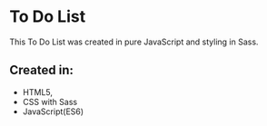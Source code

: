 # To Do List

 This To Do List was created in pure JavaScript and styling in Sass.


## Created in:
 - HTML5,
 - CSS with Sass
 - JavaScript(ES6)